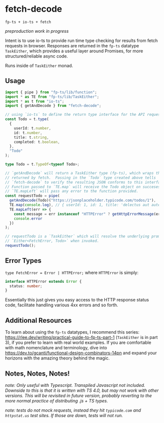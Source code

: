 # fetch-decode

`fp-ts + io-ts + fetch`

_*preproduction work in progress*_

Intent is to use io-ts to provide run time type checking for results from fetch
requests in browser. Responses are returned in the `fp-ts` datatype
`TaskEither`, which provides a useful layer around Promises, for more
structured/reliable async code.

Runs inside of `TaskEither` monad.

## Usage

```TypeScript
import { pipe } from "fp-ts/lib/function";
import * as TE from "fp-ts/lib/TaskEither";
import * as t from "io-ts";
import { getAndDecode } from "fetch-decode";

// using `io-ts` to define the return type interface for the API request
const Todo = t.type(
  {
    userId: t.number,
    id: t.number,
    title: t.string,
    completed: t.boolean,
  },
  "Todo"
);

type Todo = t.TypeOf<typeof Todo>;

// `getAndDecode` will return a TaskEither type (fp-ts), which wraps the promise
// returned by fetch.  Passing in the `Todo` type created above tells
// `fetch-decode` to verify the resulting JSON conforms to this interface.
// Function passed to `TE.map` will receive the Todo object on succeses.
// `TE.mapLeft` will pass any error to the function provided.
const requestTodo = pipe(
  getAndDecode(Todo)("https://jsonplaceholder.typicode.com/todos/1"),
  TE.map(console.log), // { userId: 1, id: 1, title: 'delectus aut autem', completed: false }
  TE.mapLeft(err => {
    const message = err instanceof "HTTPError" ? getHttpErrorMessage(err) :  
    console.error
  })
);

// requestTodo is a `TaskEither` which will resolve the underlying promise from fetch to
// `Either<FetchError, Todo>` when invoked.
requestTodo();
```

## Error Types

`type FetchError = Error | HTTPError;` where `HTTPError` is simply:

```TypeScript
interface HTTPError extends Error {
  status: number;
}
```

Essentially this just gives you easy access to the HTTP response status code,
facilitate handling various 4xx errors and so forth.

## Additional Resources

To learn about using the `fp-ts` datatypes, I recommend this series:
https://rlee.dev/writing/practical-guide-to-fp-ts-part-1 (`TaskEither` is in
part 3), if you prefer to learn with real world examples. If you are comfortable
with math nomenclature and terminology, dive into
https://dev.to/gcanti/functional-design-combinators-14pn and expand your
horizons with the amazing theory behind the magic.

## Notes, Notes, Notes!

_note: Only useful with Typescript. Transpiled Javascript not included. Downside
to this is that it is written with TS 4.0, but may not work with other versions.
This will be revisited in future version, probably reverting to the more normal
practice of distributing .js + TS types._

_note: tests do not mock requests, instead they hit `typicode.com` and `httpstat.us`
test sites. If those are down, tests will not run._
